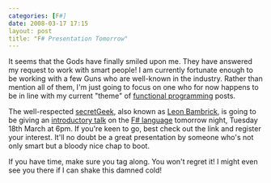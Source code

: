```yaml
---
categories: [F#]
date: 2008-03-17 17:15
layout: post
title: "F# Presentation Tomorrow"
---
```

It seems that the Gods have finally smiled upon me. They have answered my request to work with smart people! I am currently fortunate enough to be working with a few Guns who are well-known in the industry. Rather than mention all of them, I'm just going to focus on one who for now happens to be in line with my current "theme" of <a href="http://en.wikipedia.org/wiki/Functional_programming" title="Functional programming">functional programming</a> posts.

<!--more-->

The well-respected <a href="http://www.secretgeek.net/" title="secretGeek">secretGeek</a>, also known as <a href="http://www.secretgeek.net/about.asp" title="About 'secretGeek'">Leon Bambrick</a>, is going to be giving an <a href="http://www.secretgeek.net/fsharp_eye.asp" title="F# eye for the C# guy">introductory talk</a> on the <a href="" title="F#">F# language</a> tomorrow night, Tuesday 18th March at 6pm. If you're keen to go, best check out the link and register your interest. It'll no doubt be a great presentation by someone who's not only smart but a bloody nice chap to boot.

If you have time, make sure you tag along. You won't regret it! I might even see you there if I can shake this damned cold!
